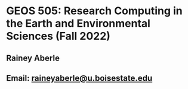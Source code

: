 # GEOS 505: Research Computing in the Earth and Environmental Sciences (Fall 2022)

## Rainey Aberle

## Email: raineyaberle@u.boisestate.edu
